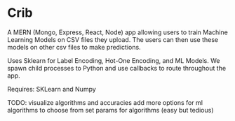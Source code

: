 # Crib
A MERN (Mongo, Express, React, Node) app allowing users to train Machine Learning Models on CSV files they upload. The users can then use these models on other csv files to make predictions. 

Uses Sklearn for Label Encoding, Hot-One Encoding, and ML Models. We spawn child processes to Python and use callbacks to route throughout the app.

Requires: SKLearn and Numpy

TODO:
visualize algorithms and accuracies
add more options for ml algorithms to choose from
set params for algorithms (easy but tedious)

